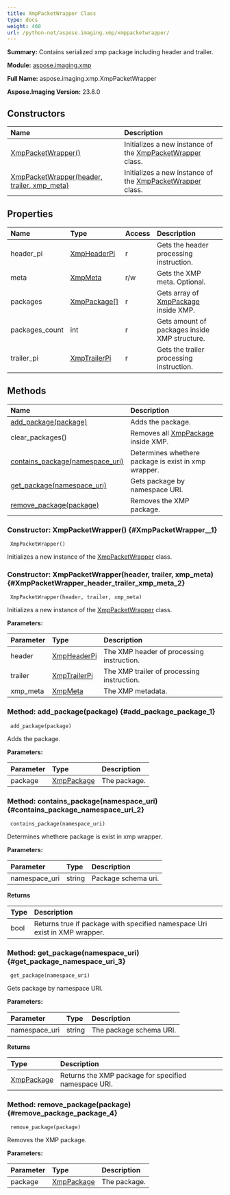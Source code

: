 ```yaml
---
title: XmpPacketWrapper Class
type: docs
weight: 460
url: /python-net/aspose.imaging.xmp/xmppacketwrapper/
---
```


**Summary:** Contains serialized xmp package including header and trailer.

**Module:** [aspose.imaging.xmp](/imaging/python-net/aspose.imaging.xmp/)

**Full Name:** aspose.imaging.xmp.XmpPacketWrapper

**Aspose.Imaging Version:** 23.8.0

## **Constructors**
| **Name** | **Description** |
| :- | :- |
| [XmpPacketWrapper()](#XmpPacketWrapper__1) | Initializes a new instance of the [XmpPacketWrapper](/imaging/python-net/aspose.imaging.xmp/xmppacketwrapper/) class. |
| [XmpPacketWrapper(header, trailer, xmp_meta)](#XmpPacketWrapper_header_trailer_xmp_meta_2) | Initializes a new instance of the [XmpPacketWrapper](/imaging/python-net/aspose.imaging.xmp/xmppacketwrapper/) class. |
## **Properties**
| **Name** | **Type** | **Access** | **Description** |
| :- | :- | :- | :- |
| header_pi | [XmpHeaderPi](/imaging/python-net/aspose.imaging.xmp/xmpheaderpi) | r | Gets the header processing instruction. |
| meta | [XmpMeta](/imaging/python-net/aspose.imaging.xmp/xmpmeta) | r/w | Gets the XMP meta. Optional. |
| packages | [XmpPackage[]](/imaging/python-net/aspose.imaging.xmp/xmppackage) | r | Gets array of [XmpPackage](/imaging/python-net/aspose.imaging.xmp/xmppackage/) inside XMP. |
| packages_count | int | r | Gets amount of packages inside XMP structure. |
| trailer_pi | [XmpTrailerPi](/imaging/python-net/aspose.imaging.xmp/xmptrailerpi) | r | Gets the trailer processing instruction. |
## **Methods**
| **Name** | **Description** |
| :- | :- |
| [add_package(package)](#add_package_package_1) | Adds the package. |
| clear_packages() | Removes all [XmpPackage](/imaging/python-net/aspose.imaging.xmp/xmppackage/) inside XMP. |
| [contains_package(namespace_uri)](#contains_package_namespace_uri_2) | Determines whethere package is exist in xmp wrapper. |
| [get_package(namespace_uri)](#get_package_namespace_uri_3) | Gets package by namespace URI. |
| [remove_package(package)](#remove_package_package_4) | Removes the XMP package. |


### Constructor: XmpPacketWrapper() {#XmpPacketWrapper__1}


```
 XmpPacketWrapper() 
```

Initializes a new instance of the [XmpPacketWrapper](/imaging/python-net/aspose.imaging.xmp/xmppacketwrapper/) class.

### Constructor: XmpPacketWrapper(header, trailer, xmp_meta) {#XmpPacketWrapper_header_trailer_xmp_meta_2}


```
 XmpPacketWrapper(header, trailer, xmp_meta) 
```

Initializes a new instance of the [XmpPacketWrapper](/imaging/python-net/aspose.imaging.xmp/xmppacketwrapper/) class.

**Parameters:**

| Parameter | Type | Description |
| :- | :- | :- |
| header | [XmpHeaderPi](/imaging/python-net/aspose.imaging.xmp/xmpheaderpi) | The XMP header of processing instruction. |
| trailer | [XmpTrailerPi](/imaging/python-net/aspose.imaging.xmp/xmptrailerpi) | The XMP trailer of processing instruction. |
| xmp_meta | [XmpMeta](/imaging/python-net/aspose.imaging.xmp/xmpmeta) | The XMP metadata. |

### Method: add_package(package) {#add_package_package_1}


```
 add_package(package) 
```

Adds the package.

**Parameters:**

| Parameter | Type | Description |
| :- | :- | :- |
| package | [XmpPackage](/imaging/python-net/aspose.imaging.xmp/xmppackage) | The package. |

### Method: contains_package(namespace_uri) {#contains_package_namespace_uri_2}


```
 contains_package(namespace_uri) 
```

Determines whethere package is exist in xmp wrapper.

**Parameters:**

| Parameter | Type | Description |
| :- | :- | :- |
| namespace_uri | string | Package schema uri. |

**Returns**

| Type | Description |
| :- | :- |
| bool | Returns true if package with specified namespace Uri exist in XMP wrapper. |


### Method: get_package(namespace_uri) {#get_package_namespace_uri_3}


```
 get_package(namespace_uri) 
```

Gets package by namespace URI.

**Parameters:**

| Parameter | Type | Description |
| :- | :- | :- |
| namespace_uri | string | The package schema URI. |

**Returns**

| Type | Description |
| :- | :- |
| [XmpPackage](/imaging/python-net/aspose.imaging.xmp/xmppackage) | Returns the XMP package for specified namespace URI. |


### Method: remove_package(package) {#remove_package_package_4}


```
 remove_package(package) 
```

Removes the XMP package.

**Parameters:**

| Parameter | Type | Description |
| :- | :- | :- |
| package | [XmpPackage](/imaging/python-net/aspose.imaging.xmp/xmppackage) | The package. |

